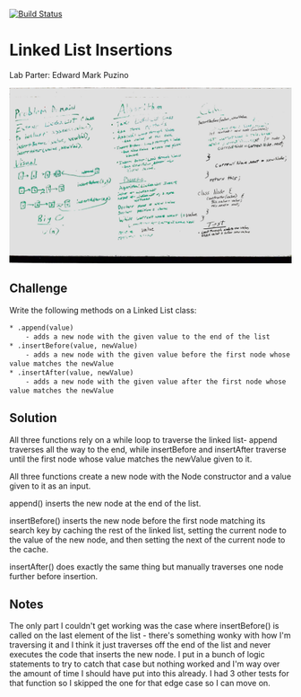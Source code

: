 [![Build Status](https://www.travis-ci.com/icathaid/data_structures_and_algorithms.svg?branch=ll_insertions)](https://www.travis-ci.com/icathaid/data_structures_and_algorithms)

# Linked List Insertions

Lab Parter:
    Edward Mark Puzino

[![whiteboard image](./assets/06-whiteboard.jpg)](whiteboard.jpg)


## Challenge

Write the following methods on a Linked List class:

    * .append(value)
        - adds a new node with the given value to the end of the list
    * .insertBefore(value, newValue)
        - adds a new node with the given value before the first node whose value matches the newValue
    * .insertAfter(value, newValue)
        - adds a new node with the given value after the first node whose value matches the newValue

## Solution

All three functions rely on a while loop to traverse the linked list- append traverses all the way to the end, while insertBefore and insertAfter traverse until the first node whose value matches the newValue given to it.

All three functions create a new node with the Node constructor and a value given to it as an input.

append() inserts the new node at the end of the list.

insertBefore() inserts the new node before the first node matching its search key by caching the rest of the linked list, setting the current node to the value of the new node, and then setting the next of the current node to the cache.

insertAfter() does exactly the same thing but manually traverses one node further before insertion.

## Notes

The only part I couldn't get working was the case where insertBefore() is called on the last element of the list - there's something wonky with how I'm traversing it and I think it just traverses off the end of the list and never executes the code that inserts the new node.  I put in a bunch of logic statements to try to catch that case but nothing worked and I'm way over the amount of time I should have put into this already.  I had 3 other tests for that function so I skipped the one for that edge case so I can move on.